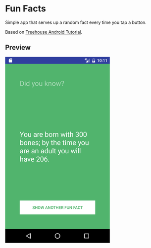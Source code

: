# Fun Facts

Simple app that serves up a random fact every time you tap a button.

Based on [Treehouse Android Tutorial](https://teamtreehouse.com/library/build-a-simple-android-app-2).

## Preview

<img src="funfacts.png" alt="Screenshot of Fun Facts" height=600>
